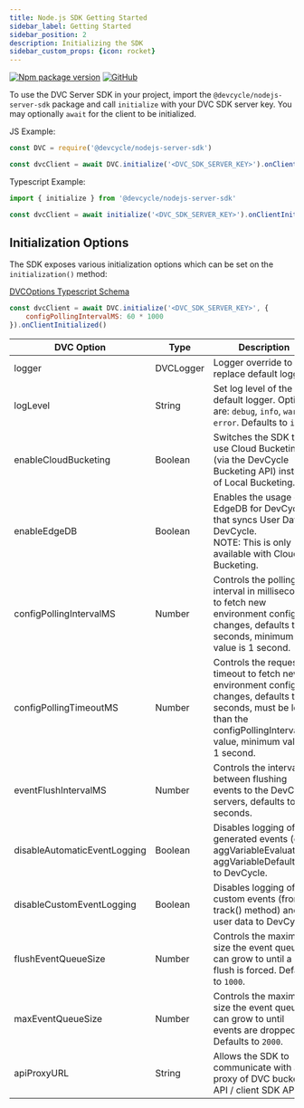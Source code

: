 ```yaml
---
title: Node.js SDK Getting Started
sidebar_label: Getting Started
sidebar_position: 2
description: Initializing the SDK
sidebar_custom_props: {icon: rocket}
---
```


[![Npm package version](https://badgen.net/npm/v/@devcycle/nodejs-server-sdk)](https://www.npmjs.com/package/@devcycle/nodejs-server-sdk)
[![GitHub](https://img.shields.io/github/stars/devcyclehq/js-sdks.svg?style=social&label=Star&maxAge=2592000)](https://github.com/devcyclehq/js-sdks)

To use the DVC Server SDK in your project, import the `@devcycle/nodejs-server-sdk` package and 
call `initialize` with your DVC SDK server key. You may optionally `await` for the client
to be initialized.

JS Example:
```javascript
const DVC = require('@devcycle/nodejs-server-sdk')

const dvcClient = await DVC.initialize('<DVC_SDK_SERVER_KEY>').onClientInitialized()
```

Typescript Example:
```typescript
import { initialize } from '@devcycle/nodejs-server-sdk'

const dvcClient = await initialize('<DVC_SDK_SERVER_KEY>').onClientInitialized()
```

## Initialization Options

The SDK exposes various initialization options which can be set on the `initialization()` method:

[DVCOptions Typescript Schema](https://github.com/DevCycleHQ/js-sdks/blob/main/sdk/nodejs/src/types.ts#L58)

```javascript
const dvcClient = await DVC.initialize('<DVC_SDK_SERVER_KEY>', {
    configPollingIntervalMS: 60 * 1000
}).onClientInitialized()
```

| DVC Option | Type   | Description                                                                                                                                                                  |
|----------------------------|--------|------------------------------------------------------------------------------------------------------------------------------------------------------------------------------|
| logger | DVCLogger | Logger override to replace default logger                                                                                                                                    |
| logLevel                   | String | Set log level of the default logger. Options are: `debug`, `info`, `warn`, `error`. Defaults to `info`.                                                                      |
| enableCloudBucketing       |  Boolean      | Switches the SDK to use Cloud Bucketing (via the DevCycle Bucketing API) instead of Local Bucketing.                                                                         |
| enableEdgeDB               | Boolean       | Enables the usage of EdgeDB for DevCycle that syncs User Data to DevCycle. <br />NOTE: This is only available with Cloud Bucketing.                                          |
| configPollingIntervalMS    | Number | Controls the polling interval in milliseconds to fetch new environment config changes, defaults to 10 seconds, minimum value is 1 second.                                    |
| configPollingTimeoutMS     | Number | Controls the request timeout to fetch new environment config changes, defaults to 5 seconds, must be less than the configPollingIntervalMS value, minimum value is 1 second. |
| eventFlushIntervalMS       | Number | Controls the interval between flushing events to the DevCycle servers, defaults to 30 seconds.                                                                               |
| disableAutomaticEventLogging | Boolean | Disables logging of sdk generated events (e.g. aggVariableEvaluated, aggVariableDefaulted) to DevCycle.                                                                      |
| disableCustomEventLogging  | Boolean | Disables logging of custom events (from track() method) and user data to DevCycle.                                                                                           |
| flushEventQueueSize  | Number | Controls the maximum size the event queue can grow to until a flush is forced. Defaults to `1000`.                                                                           |
| maxEventQueueSize  | Number | Controls the maximum size the event queue can grow to until events are dropped. Defaults to `2000`.                                                                          |
| apiProxyURL | String | Allows the SDK to communicate with a proxy of DVC bucketing API / client SDK API.                                                                                            |
